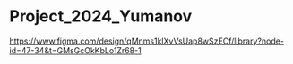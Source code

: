 # Project_2024_Yumanov
https://www.figma.com/design/qMnms1klXvVsUap8wSzECf/library?node-id=47-34&t=GMsGcOkKbLo1Zr68-1
